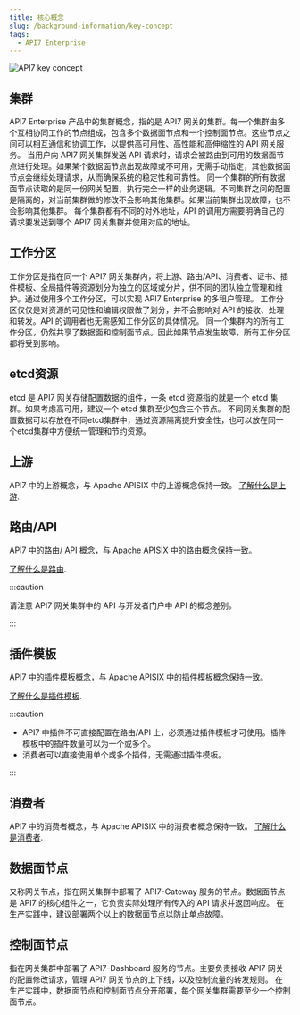 ```yaml
---
title: 核心概念
slug: /background-information/key-concept
tags:
  - API7 Enterprise
---
```


![API7 key concept](https://static.apiseven.com/uploads/2023/04/17/JqvOpobJ_key-concept-cn.png)

## 集群

API7 Enterprise 产品中的集群概念，指的是 API7 网关的集群。每一个集群由多个互相协同工作的节点组成，包含多个数据面节点和一个控制面节点。这些节点之间可以相互通信和协调工作，以提供高可用性、高性能和高伸缩性的 API 网关服务。
当用户向 API7 网关集群发送 API 请求时，请求会被路由到可用的数据面节点进行处理。如果某个数据面节点出现故障或不可用，无需手动指定，其他数据面节点会继续处理请求，从而确保系统的稳定性和可靠性。
同一个集群的所有数据面节点读取的是同一份网关配置，执行完全一样的业务逻辑。不同集群之间的配置是隔离的，对当前集群做的修改不会影响其他集群。如果当前集群出现故障，也不会影响其他集群。
每个集群都有不同的对外地址，API 的调用方需要明确自己的请求要发送到哪个 API7 网关集群并使用对应的地址。

## 工作分区

工作分区是指在同一个 API7 网关集群内，将上游、路由/API、消费者、证书、插件模板、全局插件等资源划分为独立的区域或分片，供不同的团队独立管理和维护。通过使用多个工作分区，可以实现 API7 Enterprise 的多租户管理。
工作分区仅仅是对资源的可见性和编辑权限做了划分，并不会影响对 API 的接收、处理和转发。API 的调用者也无需感知工作分区的具体情况。
同一个集群内的所有工作分区，仍然共享了数据面和控制面节点。因此如果节点发生故障，所有工作分区都将受到影响。

## etcd资源

etcd 是 API7 网关存储配置数据的组件，一条 etcd 资源指的就是一个 etcd 集群。如果考虑高可用，建议一个 etcd 集群至少包含三个节点。
不同网关集群的配置数据可以存放在不同etcd集群中，通过资源隔离提升安全性，也可以放在同一个etcd集群中方便统一管理和节约资源。

## 上游

API7 中的上游概念，与 Apache APISIX 中的上游概念保持一致。
[了解什么是上游](https://docs.api7.ai/apisix/key-concepts/upstreams).

## 路由/API

API7 中的路由/ API 概念，与 Apache APISIX 中的路由概念保持一致。

[了解什么是路由](https://docs.api7.ai/apisix/key-concepts/routes).

:::caution

请注意 API7 网关集群中的 API 与开发者门户中 API 的概念差别。

:::

## 插件模板

API7 中的插件模板概念，与 Apache APISIX 中的插件模板概念保持一致。

[了解什么是插件模板](https://docs.api7.ai/apisix/key-concepts/plugin-configs).

:::caution

- API7 中插件不可直接配置在路由/API 上，必须通过插件模板才可使用。插件模板中的插件数量可以为一个或多个。
- 消费者可以直接使用单个或多个插件，无需通过插件模板。

:::

## 消费者

API7 中的消费者概念，与 Apache APISIX 中的消费者概念保持一致。
[了解什么是消费者](https://docs.api7.ai/apisix/key-concepts/consumers).

## 数据面节点

又称网关节点，指在网关集群中部署了 API7-Gateway 服务的节点。数据面节点是 API7 的核心组件之一，它负责实际处理所有传入的 API 请求并返回响应。
在生产实践中，建议部署两个以上的数据面节点以防止单点故障。

## 控制面节点

指在网关集群中部署了 API7-Dashboard 服务的节点。主要负责接收 API7 网关的配置修改请求，管理 API7 网关节点的上下线，以及控制流量的转发规则。
在生产实践中，数据面节点和控制面节点分开部署，每个网关集群需要至少一个控制面节点。





